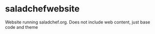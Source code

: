 # saladchefwebsite
Website running saladchef.org. Does not include web content, just base code and theme

